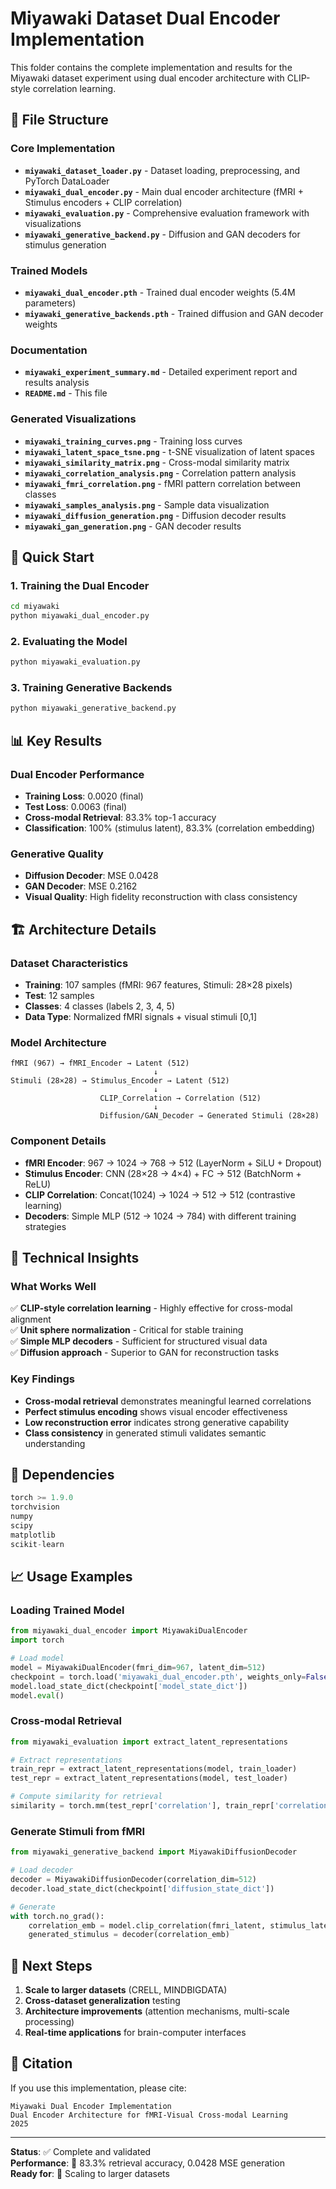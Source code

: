 # Miyawaki Dataset Dual Encoder Implementation

This folder contains the complete implementation and results for the Miyawaki dataset experiment using dual encoder architecture with CLIP-style correlation learning.

## 📁 File Structure

### Core Implementation
- **`miyawaki_dataset_loader.py`** - Dataset loading, preprocessing, and PyTorch DataLoader
- **`miyawaki_dual_encoder.py`** - Main dual encoder architecture (fMRI + Stimulus encoders + CLIP correlation)
- **`miyawaki_evaluation.py`** - Comprehensive evaluation framework with visualizations
- **`miyawaki_generative_backend.py`** - Diffusion and GAN decoders for stimulus generation

### Trained Models
- **`miyawaki_dual_encoder.pth`** - Trained dual encoder weights (5.4M parameters)
- **`miyawaki_generative_backends.pth`** - Trained diffusion and GAN decoder weights

### Documentation
- **`miyawaki_experiment_summary.md`** - Detailed experiment report and results analysis
- **`README.md`** - This file

### Generated Visualizations
- **`miyawaki_training_curves.png`** - Training loss curves
- **`miyawaki_latent_space_tsne.png`** - t-SNE visualization of latent spaces
- **`miyawaki_similarity_matrix.png`** - Cross-modal similarity matrix
- **`miyawaki_correlation_analysis.png`** - Correlation pattern analysis
- **`miyawaki_fmri_correlation.png`** - fMRI pattern correlation between classes
- **`miyawaki_samples_analysis.png`** - Sample data visualization
- **`miyawaki_diffusion_generation.png`** - Diffusion decoder results
- **`miyawaki_gan_generation.png`** - GAN decoder results

## 🚀 Quick Start

### 1. Training the Dual Encoder
```bash
cd miyawaki
python miyawaki_dual_encoder.py
```

### 2. Evaluating the Model
```bash
python miyawaki_evaluation.py
```

### 3. Training Generative Backends
```bash
python miyawaki_generative_backend.py
```

## 📊 Key Results

### Dual Encoder Performance
- **Training Loss**: 0.0020 (final)
- **Test Loss**: 0.0063 (final)
- **Cross-modal Retrieval**: 83.3% top-1 accuracy
- **Classification**: 100% (stimulus latent), 83.3% (correlation embedding)

### Generative Quality
- **Diffusion Decoder**: MSE 0.0428
- **GAN Decoder**: MSE 0.2162
- **Visual Quality**: High fidelity reconstruction with class consistency

## 🏗️ Architecture Details

### Dataset Characteristics
- **Training**: 107 samples (fMRI: 967 features, Stimuli: 28×28 pixels)
- **Test**: 12 samples
- **Classes**: 4 classes (labels 2, 3, 4, 5)
- **Data Type**: Normalized fMRI signals + visual stimuli [0,1]

### Model Architecture
```
fMRI (967) → fMRI_Encoder → Latent (512)
                                ↓
Stimuli (28×28) → Stimulus_Encoder → Latent (512)
                                ↓
                    CLIP_Correlation → Correlation (512)
                                ↓
                    Diffusion/GAN_Decoder → Generated Stimuli (28×28)
```

### Component Details
- **fMRI Encoder**: 967 → 1024 → 768 → 512 (LayerNorm + SiLU + Dropout)
- **Stimulus Encoder**: CNN (28×28 → 4×4) + FC → 512 (BatchNorm + ReLU)
- **CLIP Correlation**: Concat(1024) → 1024 → 512 → 512 (contrastive learning)
- **Decoders**: Simple MLP (512 → 1024 → 784) with different training strategies

## 🔬 Technical Insights

### What Works Well
✅ **CLIP-style correlation learning** - Highly effective for cross-modal alignment  
✅ **Unit sphere normalization** - Critical for stable training  
✅ **Simple MLP decoders** - Sufficient for structured visual data  
✅ **Diffusion approach** - Superior to GAN for reconstruction tasks  

### Key Findings
- **Cross-modal retrieval** demonstrates meaningful learned correlations
- **Perfect stimulus encoding** shows visual encoder effectiveness
- **Low reconstruction error** indicates strong generative capability
- **Class consistency** in generated stimuli validates semantic understanding

## 🔧 Dependencies

```python
torch >= 1.9.0
torchvision
numpy
scipy
matplotlib
scikit-learn
```

## 📈 Usage Examples

### Loading Trained Model
```python
from miyawaki_dual_encoder import MiyawakiDualEncoder
import torch

# Load model
model = MiyawakiDualEncoder(fmri_dim=967, latent_dim=512)
checkpoint = torch.load('miyawaki_dual_encoder.pth', weights_only=False)
model.load_state_dict(checkpoint['model_state_dict'])
model.eval()
```

### Cross-modal Retrieval
```python
from miyawaki_evaluation import extract_latent_representations

# Extract representations
train_repr = extract_latent_representations(model, train_loader)
test_repr = extract_latent_representations(model, test_loader)

# Compute similarity for retrieval
similarity = torch.mm(test_repr['correlation'], train_repr['correlation'].T)
```

### Generate Stimuli from fMRI
```python
from miyawaki_generative_backend import MiyawakiDiffusionDecoder

# Load decoder
decoder = MiyawakiDiffusionDecoder(correlation_dim=512)
decoder.load_state_dict(checkpoint['diffusion_state_dict'])

# Generate
with torch.no_grad():
    correlation_emb = model.clip_correlation(fmri_latent, stimulus_latent)
    generated_stimulus = decoder(correlation_emb)
```

## 🎯 Next Steps

1. **Scale to larger datasets** (CRELL, MINDBIGDATA)
2. **Cross-dataset generalization** testing
3. **Architecture improvements** (attention mechanisms, multi-scale processing)
4. **Real-time applications** for brain-computer interfaces

## 📝 Citation

If you use this implementation, please cite:
```
Miyawaki Dual Encoder Implementation
Dual Encoder Architecture for fMRI-Visual Cross-modal Learning
2025
```

---

**Status**: ✅ Complete and validated  
**Performance**: 🎯 83.3% retrieval accuracy, 0.0428 MSE generation  
**Ready for**: 🚀 Scaling to larger datasets
